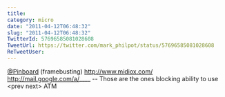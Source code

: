 ```yaml
---
title: 
category: micro
date: "2011-04-12T06:48:32"
slug: "2011-04-12T06:48:32"
TwitterId: 57696585081028608
TweetUrl: https://twitter.com/mark_philpot/status/57696585081028608
ReTweetUser: 
---
```


[@Pinboard](https://twitter.com/Pinboard) (framebusting) http://www.midiox.com/ http://mail.google.com/a/____ -- Those are the ones blocking ability to use &lt;prev next&gt; ATM